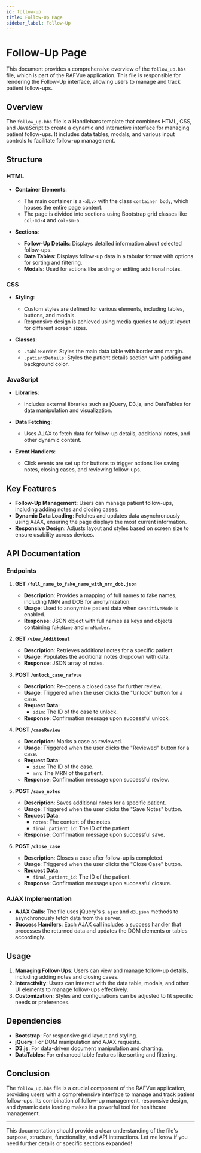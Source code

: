 ```yaml
---
id: follow-up
title: Follow-Up Page
sidebar_label: Follow-Up
---
```


# Follow-Up Page

This document provides a comprehensive overview of the `follow_up.hbs` file, which is part of the RAFVue application. This file is responsible for rendering the Follow-Up interface, allowing users to manage and track patient follow-ups.

## Overview

The `follow_up.hbs` file is a Handlebars template that combines HTML, CSS, and JavaScript to create a dynamic and interactive interface for managing patient follow-ups. It includes data tables, modals, and various input controls to facilitate follow-up management.

## Structure

### HTML

- **Container Elements**: 
  - The main container is a `<div>` with the class `container body`, which houses the entire page content.
  - The page is divided into sections using Bootstrap grid classes like `col-md-4` and `col-sm-6`.

- **Sections**:
  - **Follow-Up Details**: Displays detailed information about selected follow-ups.
  - **Data Tables**: Displays follow-up data in a tabular format with options for sorting and filtering.
  - **Modals**: Used for actions like adding or editing additional notes.

### CSS

- **Styling**:
  - Custom styles are defined for various elements, including tables, buttons, and modals.
  - Responsive design is achieved using media queries to adjust layout for different screen sizes.

- **Classes**:
  - `.tableBorder`: Styles the main data table with border and margin.
  - `.patientDetails`: Styles the patient details section with padding and background color.

### JavaScript

- **Libraries**:
  - Includes external libraries such as jQuery, D3.js, and DataTables for data manipulation and visualization.

- **Data Fetching**:
  - Uses AJAX to fetch data for follow-up details, additional notes, and other dynamic content.

- **Event Handlers**:
  - Click events are set up for buttons to trigger actions like saving notes, closing cases, and reviewing follow-ups.

## Key Features

- **Follow-Up Management**: Users can manage patient follow-ups, including adding notes and closing cases.
- **Dynamic Data Loading**: Fetches and updates data asynchronously using AJAX, ensuring the page displays the most current information.
- **Responsive Design**: Adjusts layout and styles based on screen size to ensure usability across devices.

## API Documentation

### Endpoints

1. **GET `/full_name_to_fake_name_with_mrn_dob.json`**
   - **Description**: Provides a mapping of full names to fake names, including MRN and DOB for anonymization.
   - **Usage**: Used to anonymize patient data when `sensitiveMode` is enabled.
   - **Response**: JSON object with full names as keys and objects containing `fakeName` and `mrnNumber`.

2. **GET `/view_Additional`**
   - **Description**: Retrieves additional notes for a specific patient.
   - **Usage**: Populates the additional notes dropdown with data.
   - **Response**: JSON array of notes.

3. **POST `/unlock_case_rafvue`**
   - **Description**: Re-opens a closed case for further review.
   - **Usage**: Triggered when the user clicks the "Unlock" button for a case.
   - **Request Data**: 
     - `idim`: The ID of the case to unlock.
   - **Response**: Confirmation message upon successful unlock.

4. **POST `/caseReview`**
   - **Description**: Marks a case as reviewed.
   - **Usage**: Triggered when the user clicks the "Reviewed" button for a case.
   - **Request Data**: 
     - `idim`: The ID of the case.
     - `mrn`: The MRN of the patient.
   - **Response**: Confirmation message upon successful review.

5. **POST `/save_notes`**
   - **Description**: Saves additional notes for a specific patient.
   - **Usage**: Triggered when the user clicks the "Save Notes" button.
   - **Request Data**: 
     - `notes`: The content of the notes.
     - `final_patient_id`: The ID of the patient.
   - **Response**: Confirmation message upon successful save.

6. **POST `/close_case`**
   - **Description**: Closes a case after follow-up is completed.
   - **Usage**: Triggered when the user clicks the "Close Case" button.
   - **Request Data**: 
     - `final_patient_id`: The ID of the patient.
   - **Response**: Confirmation message upon successful closure.

### AJAX Implementation

- **AJAX Calls**: The file uses jQuery's `$.ajax` and `d3.json` methods to asynchronously fetch data from the server.
- **Success Handlers**: Each AJAX call includes a success handler that processes the returned data and updates the DOM elements or tables accordingly.

## Usage

1. **Managing Follow-Ups**: Users can view and manage follow-up details, including adding notes and closing cases.
2. **Interactivity**: Users can interact with the data table, modals, and other UI elements to manage follow-ups effectively.
3. **Customization**: Styles and configurations can be adjusted to fit specific needs or preferences.

## Dependencies

- **Bootstrap**: For responsive grid layout and styling.
- **jQuery**: For DOM manipulation and AJAX requests.
- **D3.js**: For data-driven document manipulation and charting.
- **DataTables**: For enhanced table features like sorting and filtering.

## Conclusion

The `follow_up.hbs` file is a crucial component of the RAFVue application, providing users with a comprehensive interface to manage and track patient follow-ups. Its combination of follow-up management, responsive design, and dynamic data loading makes it a powerful tool for healthcare management.

---

This documentation should provide a clear understanding of the file's purpose, structure, functionality, and API interactions. Let me know if you need further details or specific sections expanded!